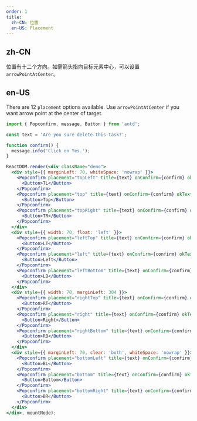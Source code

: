 ```yaml
---
order: 1
title:
  zh-CN: 位置
  en-US: Placement
---
```


## zh-CN

位置有十二个方向。如需箭头指向目标元素中心，可以设置 `arrowPointAtCenter`。

## en-US

There are 12 `placement` options available. Use `arrowPointAtCenter` if you want arrow point at the center of target.

````jsx
import { Popconfirm, message, Button } from 'antd';

const text = 'Are you sure delete this task?';

function confirm() {
  message.info('Click on Yes.');
}

ReactDOM.render(<div className="demo">
  <div style={{ marginLeft: 70, whiteSpace: 'nowrap' }}>
    <Popconfirm placement="topLeft" title={text} onConfirm={confirm} okText="Yes" cancelText="No">
      <Button>TL</Button>
    </Popconfirm>
    <Popconfirm placement="top" title={text} onConfirm={confirm} okText="Yes" cancelText="No">
      <Button>Top</Button>
    </Popconfirm>
    <Popconfirm placement="topRight" title={text} onConfirm={confirm} okText="Yes" cancelText="No">
      <Button>TR</Button>
    </Popconfirm>
  </div>
  <div style={{ width: 70, float: 'left' }}>
    <Popconfirm placement="leftTop" title={text} onConfirm={confirm} okText="Yes" cancelText="No">
      <Button>LT</Button>
    </Popconfirm>
    <Popconfirm placement="left" title={text} onConfirm={confirm} okText="Yes" cancelText="No">
      <Button>Left</Button>
    </Popconfirm>
    <Popconfirm placement="leftBottom" title={text} onConfirm={confirm} okText="Yes" cancelText="No">
      <Button>LB</Button>
    </Popconfirm>
  </div>
  <div style={{ width: 70, marginLeft: 304 }}>
    <Popconfirm placement="rightTop" title={text} onConfirm={confirm} okText="Yes" cancelText="No">
      <Button>RT</Button>
    </Popconfirm>
    <Popconfirm placement="right" title={text} onConfirm={confirm} okText="Yes" cancelText="No">
      <Button>Right</Button>
    </Popconfirm>
    <Popconfirm placement="rightBottom" title={text} onConfirm={confirm} okText="Yes" cancelText="No">
      <Button>RB</Button>
    </Popconfirm>
  </div>
  <div style={{ marginLeft: 70, clear: 'both', whiteSpace: 'nowrap' }}>
    <Popconfirm placement="bottomLeft" title={text} onConfirm={confirm} okText="Yes" cancelText="No">
      <Button>BL</Button>
    </Popconfirm>
    <Popconfirm placement="bottom" title={text} onConfirm={confirm} okText="Yes" cancelText="No">
      <Button>Bottom</Button>
    </Popconfirm>
    <Popconfirm placement="bottomRight" title={text} onConfirm={confirm} okText="Yes" cancelText="No">
      <Button>BR</Button>
    </Popconfirm>
  </div>
</div>, mountNode);
````

<style>
.code-box-demo .ant-popover-wrap > a {
  margin-right: 8px;
}
.code-box-demo .ant-btn {
  margin-right: 8px;
  margin-bottom: 8px;
}
#components-popconfirm-demo-placement .ant-btn {
  width: 70px;
}
</style>
